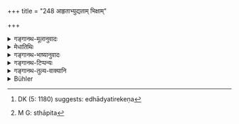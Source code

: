+++
title = "248 आहृताभ्युद्यताम् भिक्षाम्"

+++

<details><summary>गङ्गानथ-मूलानुवादः</summary>

Alms brougt forward and offered, and not previously begged, Prajāpati has declared to be acceptable, even from a sinful person.—(248).
</details>

<details><summary>मेधातिथिः</summary>

एधाद् अतिरेकेण[^२९८] यद् अन्यद् द्रव्यं तस्याप्य् अनेन विशेषेण ग्राह्यतोच्यते । **भिक्षा**शब्दश् च प्रशंसायां प्रयुक्तः, न भिक्षैव विवक्षिता, यद्य् अप्य् अयं सिद्धान्नाल्पतावचनः । भिक्षा किल स्वल्पत्वान् नातीव दोषावहा, ब्रह्मचारिणश् च सार्ववर्णिकी विहिता । एवम् अन्यद् अप्य् अनेन विशेषेण तत्तुल्यं दृष्टम् । भिक्षाशब्दस्यैवंविधार्थविवक्षया प्रयोगः । तथा हि महाभारते-


[^२९८]:
     DK (5: 1180) suggests: edhādyatirekeṇa

- गत्वा ह्य् उभौ भार्गवकर्मशालां 

- पार्थौ पृथां प्राप्य महानुभावौ ।

- तौ याज्ञसेनीं परमप्रतीतौ 

- भिक्षेत्य् अथावेदयतां नराग्र्यौ ॥ (म्भ् १.१८२.१) इति ।

**आहृतो**पहृता तं देशमानीता यत्र प्रतिग्रहीता स्थितः । **अभ्युद्यता **अग्रे स्थापिता,[^२९९] वचनेनेङ्गितेन वा "गृह्यताम्" इति निवेदिता । **पुरस्तात्** पूर्वम् अप्रचोदिता अयाचिता प्रतिग्रहीत्रा स्वयं परमुखेन वा, दात्रा पूर्वं नोक्तम् "इदं मे द्रव्यम् अस्ति, तत् प्रसादम् आश्रित्य गृह्यताम्" इति केवलम् अतर्कितोपपादिता तत्काल एव दर्शिताभिप्राया । तादृशीं **भिक्षां** **प्रजापतिर्** हिरण्यगर्भो **मेने** मन्यते स्म । किम् इति, दुष्कृतकर्मणो ऽपि सकाशाद् ग्राह्येति । दुष्कृतं पापं कर्म यस्यासौ **दुष्कृतकर्मा** ॥ ४.२४८ ॥


[^२९९]:
     M G: sthāpita
</details>

<details><summary>गङ्गानथ-भाष्यानुवादः</summary>

This verse asserts the acceptability of even things other than fuel and the rest (mentioned in the preceding verse).

The term ‘*bhikṣā*,’ ‘*alms*,’ has been used in an appreciatory sense; and it is not striclty *alms* that is meant here; though, in reality, the term ‘*alms*’ denotes *a small quantity of cooked food*,—and it is on account of smallness of its quantity that its acceptance is not regarded as open to serious objection; Specially as, for the Student, it has been permitted as coming from all castes. And what is meant by the present text is that other things also may be treated on the same footing. The term ‘alms’ is often found to be used in this sense;
*e.g*., in the *Mahābhārata* (1.206.1)—‘The two high-souled sons of
Pṛthā went to Pṛthā at the carpenter’s shop and joyously informed her of their having received *Draupadi* as *alms*.’

‘*Brought forward*’—to that place where the recipient stands.

‘*Offered*’—placed before the recipient, who is told, either by a gesture, or with actual words, to accept it. ‘*Previously*’—at any previous time.

‘*Not begged*,’—not asked for by the recipient; nor promised by the giver, either directly, or through some one else, to the effect that,—‘such and such a thing there is in my house; please have the kindness to accept it;’ only what is offered without premeditation, actually thought of at the moment itself.

Such alms ‘*Prajāpati*’—Hiraṇyagarbha—*has declared*,—what?—*to be acceptable even from* *a* *sinful person*,—the sinful person being one whose actions are sinful—(248)
</details>

<details><summary>गङ्गानथ-टिप्पन्यः</summary>

This verse is quoted in *Aparārka* (p. 407), which adds that the term ‘*bhikṣā*’ here stands for ‘cooked food’ and in *Hemādri* (Dāna, p. 56).
</details>

<details><summary>गङ्गानथ-तुल्य-वाक्यानि</summary>

*Vaśiṣṭha* (14.13).—(See above.) (Almost the same as Manu.)

*Āpastamba* (1.19.12).—(Same as Manu, the reading being slightly
varied.)

*Viṣṇu* (3.7.11).—(Do.)

*Yājñavalkya* (1.215).—‘What is presented without asking should be
accepted, even though it come from a sinner,—except from a loose woman, a eunuch, an outcast and an enemy.’

*Yama* (Aparārka, p. 407).—‘Of the physician, the hunter, the
prostitute, the eunuch, the dancer—gifts of these should be refused, even when presented without asking.’
</details>

<details><summary>Bühler</summary>

248	The Lord of created beings (Pragapati) has declared that alms freely offered and brought (by the giver himself) may be accepted even from a sinful man, provided (the gift) had not been (asked for or) promised beforehand.
</details>

